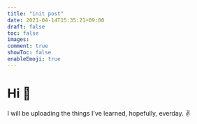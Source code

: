 ```yaml
---
title: "init post"
date: 2021-04-14T15:35:21+09:00
draft: false
toc: false
images:
comment: true
showToc: false
enableEmoji: true
---
```


# Hi :wave:

I will be uploading the things I've learned, hopefully, everday. :v:
